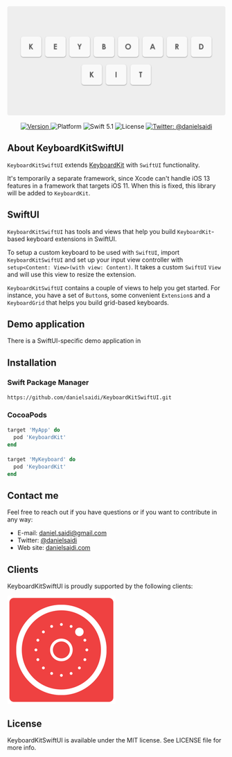 <p align="center">
    <img src ="Resources/Logo.png" width=600 />
</p>

<p align="center">
    <a href="https://github.com/danielsaidi/KeyboardKitSwiftUI">
        <img src="https://badge.fury.io/gh/danielsaidi%2FKeyboardKitSwiftUI.svg?style=flat" alt="Version" />
    </a>
    <img src="https://img.shields.io/cocoapods/p/KeyboardKitSwiftUI.svg?style=flat" alt="Platform" />
    <img src="https://img.shields.io/badge/Swift-5.1-orange.svg" alt="Swift 5.1" />
    <img src="https://badges.frapsoft.com/os/mit/mit.svg?style=flat&v=102" alt="License" />
    <a href="https://twitter.com/danielsaidi">
        <img src="https://img.shields.io/badge/contact-@danielsaidi-blue.svg?style=flat" alt="Twitter: @danielsaidi" />
    </a>
</p>


## About KeyboardKitSwiftUI

`KeyboardKitSwiftUI` extends [KeyboardKit][KeyboardKit] with `SwiftUI` functionality. 

It's temporarily a separate framework, since Xcode can't handle iOS 13 features in a framework that targets iOS 11. When this is fixed, this library will be added to `KeyboardKit`.


## SwiftUI

`KeyboardKitSwiftUI` has tools and views that help you build `KeyboardKit`-based keyboard extensions in SwiftUI.

To setup a custom keyboard to be used with `SwiftUI`, import `KeyboardKitSwiftUI` and set up your input view controller with `setup<Content: View>(with view: Content)`. It takes a custom `SwiftUI` `View` and will use this view to resize the extension.

`KeyboardKitSwiftUI` contains a couple of views to help you get started. For instance, you have a set of `Button`s, some convenient `Extension`s and a `KeyboardGrid` that helps you build grid-based keyboards.


## Demo application

There is a SwiftUI-specific demo application in 


## Installation

### Swift Package Manager
```
https://github.com/danielsaidi/KeyboardKitSwiftUI.git
```

### CocoaPods

```ruby
target 'MyApp' do
  pod 'KeyboardKit'
end

target 'MyKeyboard' do
  pod 'KeyboardKit'
end
```


## Contact me

Feel free to reach out if you have questions or if you want to contribute in any way:

* E-mail: [daniel.saidi@gmail.com][Email]
* Twitter: [@danielsaidi][Twitter]
* Web site: [danielsaidi.com][Website]


## Clients

KeyboardKitSwiftUI is proudly supported by the following clients:

[![Anomaly Software](Resources/logos/anomaly.png "Anomaly Software")](http://anomaly.net.au/)


## License

KeyboardKitSwiftUI is available under the MIT license. See LICENSE file for more info.


[Email]: mailto:daniel.saidi@gmail.com
[Twitter]: http://www.twitter.com/danielsaidi
[Website]: http://www.danielsaidi.com

[Carthage]: https://github.com/Carthage/Carthage
[CocoaPods]: https://cocoapods.org/

[KeyboardKit]: https://github.com/danielsaidi/KeyboardKit
